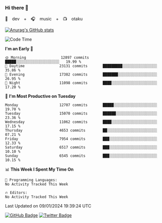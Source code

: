 ### Hi there 👋

🚀　dev　+　🎧　music　+　📺　otaku


[![Anurag's GitHub stats](https://github-readme-stats.vercel.app/api?username=koheitasaka&count_private=true&show_icons=true&theme=monokai)](https://github.com/koheitasaka/github-readme-stats)

<!--START_SECTION:waka-->
![Code Time](http://img.shields.io/badge/Code%20Time-1%2C161%20hrs%2023%20mins-blue)

**I'm an Early 🐤** 

```text
🌞 Morning                12897 commits       █████░░░░░░░░░░░░░░░░░░░░   19.99 % 
🌆 Daytime                23131 commits       █████████░░░░░░░░░░░░░░░░   35.86 % 
🌃 Evening                17382 commits       ███████░░░░░░░░░░░░░░░░░░   26.95 % 
🌙 Night                  11098 commits       ████░░░░░░░░░░░░░░░░░░░░░   17.20 % 
```
📅 **I'm Most Productive on Tuesday** 

```text
Monday                   12707 commits       █████░░░░░░░░░░░░░░░░░░░░   19.70 % 
Tuesday                  15070 commits       ██████░░░░░░░░░░░░░░░░░░░   23.36 % 
Wednesday                11062 commits       ████░░░░░░░░░░░░░░░░░░░░░   17.15 % 
Thursday                 4653 commits        ██░░░░░░░░░░░░░░░░░░░░░░░   07.21 % 
Friday                   7954 commits        ███░░░░░░░░░░░░░░░░░░░░░░   12.33 % 
Saturday                 6517 commits        ███░░░░░░░░░░░░░░░░░░░░░░   10.10 % 
Sunday                   6545 commits        ███░░░░░░░░░░░░░░░░░░░░░░   10.15 % 
```


📊 **This Week I Spent My Time On** 

```text
💬 Programming Languages: 
No Activity Tracked This Week

🔥 Editors: 
No Activity Tracked This Week
```


 Last Updated on 09/01/2024 19:39:24 UTC
<!--END_SECTION:waka-->

[![GitHub Badge](https://img.shields.io/badge/GitHub-100000?style=for-the-badge&logo=github&logoColor=white)](https://github.com/koheitasaka)
[![Twitter Badge](https://img.shields.io/badge/Twitter-1DA1F2?style=for-the-badge&logo=twitter&logoColor=white)](https://twitter.com/sleep_asleep_)
